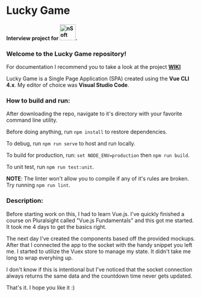 # Lucky Game
#### Interview project for <img alt="nSoft" src="https://spark.ba/wp-content/uploads/2017/12/Nsoft_logo_2017-2.png" width="42">.

### Welcome to the Lucky Game repository!
For documentation I recommend you to take a look at the project <a href="https://github.com/boskobezik/lucky-game/wiki">**WIKI**</a>

Lucky Game is a Single Page Application (SPA) created using the **Vue CLI 4.x**. My editor of choice was **Visual Studio Code**.

### How to build and run:
After downloading the repo, navigate to it's directory with your favorite command line utility.

Before doing anything, run `npm install` to restore dependencies.

To debug, run `npm run serve` to host and run locally.

To build for production, run: `set NODE_ENV=production` then `npm run build`.

To unit test, run `npm run test:unit`.

**NOTE**: The linter won't allow you to compile if any of it's rules are broken. Try running `npm run lint`.

### Description:

Before starting work on this, I had to learn Vue.js. I've quickly finished a course on Pluralsight called "Vue.js Fundamentals" and this got me started. It took me 4 days to get the basics right.

The next day I've created the components based off the provided mockups. After that I connected the app to the socket with the handy snippet you left me. I started to utilize the Vuex store to manage my state. It didn't take me long to wrap everyhing up.

I don't know if this is intentional but I've noticed that the socket connection always returns the same data and the countdown time never gets updated.

That's it. I hope you like it :)
